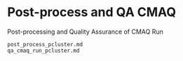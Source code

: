 # Post-process and QA CMAQ

Post-processing and Quality Assurance of CMAQ Run 

```{toctree}
post_process_pcluster.md 
qa_cmaq_run_pcluster.md

